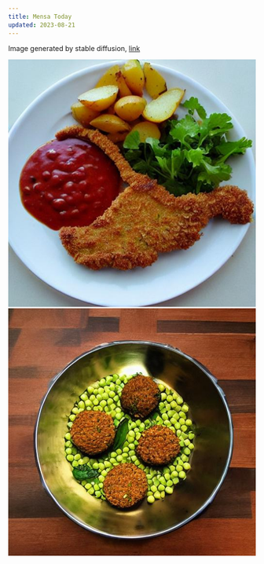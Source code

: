 ```yaml
---
title: Mensa Today
updated: 2023-08-21
---
```


Image generated by stable diffusion, [link](https://github.com/sobamchan/unstable-mensa)

![](/assets/mensa/0.jpg)
![](/assets/mensa/1.jpg)
